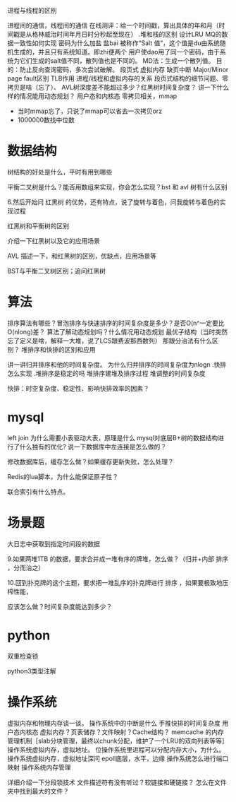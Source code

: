 进程与线程的区别

进程间的通信，线程间的通信
在线测评：给一个时间戳，算出具体的年和月（时间戳是从格林威治时间年月日时分秒起至现在）
.堆和栈的区别
设计LRU
MQ的数据一致性如何实现
密码为什么加盐
盐bai 被称作“Salt 值”，这个值是du由系统随机生成的，并且只有系统知道。即zhi便两个
用户使dao用了同一个密码，由于系统为它们生成的salt值不同，散列值也是不同的。
MD法：生成一个散列值。
目的：防止反向查询密码，多次尝试破解。
段页式
虚拟内存
缺页中断
Major/Minor page fault区别
TLB作用
进程/线程和虚拟内存的关系
段页式结构的细节问题、零拷贝是啥（忘了）、
AVL树深度差不能超过多少？红黑树时间复杂度？
讲一下什么样的情况能用动态规划？
用户态和内核态
零拷贝相关，mmap

- 当时mmap忘了，只说了mmap可以省去一次拷贝orz
- 1000000数找中位数

# 数据结构

树结构的好处是什么，平时有用到哪些

平衡二叉树是什么？能否用数组来实现，你会怎么实现？bst 和 avl 树有什么区别

6.然后开始问 红黑树 的优势，还有特点，说了旋转与着色，问我旋转与着色的实现过程

红黑树和平衡树的区别

介绍一下红黑树以及它的应用场景

AVL 描述一下，和红黑树的区别，优缺点，应用场景等

BST与平衡二叉树区别；追问红黑树

# 算法

排序算法有哪些？冒泡排序与快速排序的时间复杂度是多少？是否O(n^一定要比O(nlong)差？
算法了解动态规划吗？什么情况用动态规划
最优子结构（当时突然忘了定义是啥，解释一大堆，说了LCS跟费波那西数列）
那跟分治法有什么区别？
堆排序和快排的区别和应用

讲一讲归并排序和他的时间复杂度。
为什么归并排序的时间复杂度为nlogn
.快排怎么实现
.堆排序是稳定的吗
堆排序建堆及排序过程
堆调整的时间复杂度

快排：时空复杂度、稳定性、影响快排效率的因素？


# mysql
left join 为什么需要小表驱动大表，原理是什么
mysql对底层B+树的数据结构进行了什么独有的优化?
说一下数据库中左连接是怎么做的？

修改数据库后，缓存怎么做？如果缓存更新失败，怎么处理？

Redis的lua脚本，为什么能保证原子性？

联合索引有什么特点。

# 场景题
大日志中获取到指定时间段的数据

9.如果两堆1TB 的数据，要求合并成一堆有序的牌堆，怎么做？（归并+内部 排序 ，分而治之）

10.回到扑克牌的这个主题，要求把一堆乱序的扑克牌进行 排序 ，如果要极致地压榨性能，

应该怎么做？时间复杂度能达到多少？

# python 

双重检查锁



python3类型注解


# 操作系统
虚拟内存和物理内存谈一谈。
操作系统中的中断是什么
手推快排的时间复杂度
用户态内核态
虚拟内存？页表储存？文件映射？Cache结构？
memcache 的内存管理机制［slab分块管理，最终以chunk分配，维护了一个LRU的双向列表等等］
操作系统虚拟内存，虚拟地址。
位操作系统里进程可以分配内存大小，为什么。
操作系统虚拟内存，虚拟地址深问
epoll底层，水平，边缘
操作系统怎么进行端口映射
操作系统内存管理

详细介绍一下分段锁技术
文件描述符有没有听过？软链接和硬链接？
怎么在文件夹中找到最大的文件？

